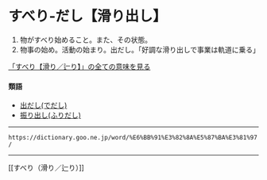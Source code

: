 # すべり‐だし【滑り出し】

1. 物がすべり始めること。また、その状態。
2. 物事の始め。活動の始まり。出だし。「好調な滑り出しで事業は軌道に乗る」
    

[「すべり【滑り／辷り】」の全ての意味を見る](https://dictionary.goo.ne.jp/word/%E6%BB%91%E3%82%8A_%28%E3%81%99%E3%81%B9%E3%82%8A%29/#jn-119785)

#### 類語

-   [出だし(でだし)](https://dictionary.goo.ne.jp/word/%E5%87%BA%E5%87%BA%E3%81%97/#jn-151606)
-   [振り出し(ふりだし)](https://dictionary.goo.ne.jp/word/%E6%8C%AF%E5%87%BA/#jn-195686)

---
`https://dictionary.goo.ne.jp/word/%E6%BB%91%E3%82%8A%E5%87%BA%E3%81%97/`

---
[[すべり（滑り／辷り）]]